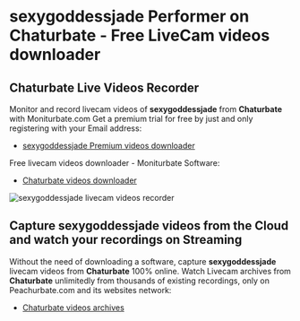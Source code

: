 # sexygoddessjade Performer on Chaturbate - Free LiveCam videos downloader

## Chaturbate Live Videos Recorder

Monitor and record livecam videos of **sexygoddessjade** from **Chaturbate** with Moniturbate.com
Get a premium trial for free by just and only registering with your Email address:
* [sexygoddessjade Premium videos downloader](https://moniturbate.com/request-demo-licence-key.html)

Free livecam videos downloader - Moniturbate Software:
* [Chaturbate videos downloader](https://moniturbate.com/moniturbate-download-software.html)

![sexygoddessjade livecam videos recorder](https://peachurnet.com/templates/moniturbate-software.png)


## Capture sexygoddessjade videos from the Cloud and watch your recordings on Streaming

Without the need of downloading a software, capture **sexygoddessjade** livecam videos from **Chaturbate** 100% online.
Watch Livecam archives from **Chaturbate** unlimitedly from thousands of existing recordings, only on Peachurbate.com and its websites network:
* [Chaturbate videos archives](https://peachurnet.com/)